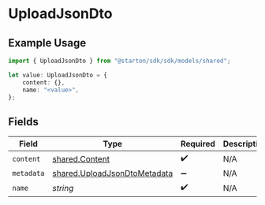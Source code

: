 # UploadJsonDto

## Example Usage

```typescript
import { UploadJsonDto } from "@starton/sdk/sdk/models/shared";

let value: UploadJsonDto = {
    content: {},
    name: "<value>",
};
```

## Fields

| Field                                                                               | Type                                                                                | Required                                                                            | Description                                                                         |
| ----------------------------------------------------------------------------------- | ----------------------------------------------------------------------------------- | ----------------------------------------------------------------------------------- | ----------------------------------------------------------------------------------- |
| `content`                                                                           | [shared.Content](../../../sdk/models/shared/content.md)                             | :heavy_check_mark:                                                                  | N/A                                                                                 |
| `metadata`                                                                          | [shared.UploadJsonDtoMetadata](../../../sdk/models/shared/uploadjsondtometadata.md) | :heavy_minus_sign:                                                                  | N/A                                                                                 |
| `name`                                                                              | *string*                                                                            | :heavy_check_mark:                                                                  | N/A                                                                                 |